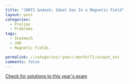 ```yaml
---
title: "J00T1 &ndash; Ideal Gas In a Magnetic Field"
layout: post
categories:
  - Prelims
  - Problems
tags:
  - Statmech
  - J00
  - Magnetic Fields

permalink: /:categories/:year/:month/T1:output_ext
comments: false
---
```

<object data="2000J1T.pdf" type="application/pdf" width="100%" height="500"></object>
<div class="message"><a href='https://princetonprelim.com/prelim/4/'>Check for solutions to this year's exam</a></div>